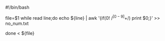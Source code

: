 #!/bin/bash



file=$1
while read line;do
 echo ${line} | awk '{if($0 !~ /^[0-9]+$/) print $0;}' >> no_num.txt

done < ${file}

